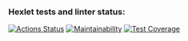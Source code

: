 ### Hexlet tests and linter status:
[![Actions Status](https://github.com/HKreoin/php-project-48/actions/workflows/hexlet-check.yml/badge.svg)](https://github.com/HKreoin/php-project-48/actions)
[![Maintainability](https://api.codeclimate.com/v1/badges/44bbb741ba8fbe2b9ec5/maintainability)](https://codeclimate.com/github/HKreoin/php-project-48/maintainability)
[![Test Coverage](https://api.codeclimate.com/v1/badges/44bbb741ba8fbe2b9ec5/test_coverage)](https://codeclimate.com/github/HKreoin/php-project-48/test_coverage)